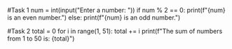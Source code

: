 #Task 1
num = int(input("Enter a number: "))
if num % 2 == 0:
    print(f"{num} is an even number.")
else:
    print(f"{num} is an odd number.")

#Task 2
total = 0
for i in range(1, 51):
    total += i
print(f"The sum of numbers from 1 to 50 is: {total}")
